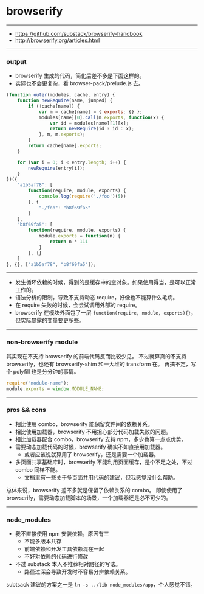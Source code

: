 # browserify

---

+ https://github.com/substack/browserify-handbook
+ http://browserify.org/articles.html

---

### output

+ browserify 生成的代码，简化后差不多是下面这样的。
+ 实际也不会更复杂，看 browser-pack/prelude.js 去。

```js
(function outer(modules, cache, entry) {
    function newRequire(name, jumped) {
        if (!cache[name]) {
            var m = cache[name] = { exports: {} };
            modules[name][0].call(m.exports, function(x) {
                var id = modules[name][1][x];
                return newRequire(id ? id : x);
            }, m, m.exports);
        }
        return cache[name].exports;
    }

    for (var i = 0; i < entry.length; i++) {
        newRequire(entry[i]);
    }
})({
    "a1b5af78": [
        function(require, module, exports) {
            console.log(require('./foo')(5))
        }, {
            "./foo": "b8f69fa5"
        }
    ],
    "b8f69fa5": [
        function(require, module, exports) {
            module.exports = function(n) {
                return n * 111
            }
        }, {}
    ]
}, {}, ["a1b5af78", "b8f69fa5"]);
```

---

+ 发生循环依赖的时候，得到的是缓存中的空对象。如果使用得当，是可以正常工作的。
+ 语法分析的限制，导致不支持动态 require，好像也不能算什么毛病。
+ 在 require 失败的时候，会尝试调用外部的 require。
+ browserify 在模块外面包了一层 `function(require, module, exports){}`，但实际暴露的变量要更多些。

---

### non-browserify module

其实现在不支持 browserify 的前端代码反而比较少见。
不过就算真的不支持 browserify，也还有 browserify-shim 和一大堆的 transform 在。
再搞不定，写个 polyfill 也是分分钟的事情。

```js
require("module-name");
module.exports = window.MODULE_NAME;
```

---

### pros && cons

+ 相比使用 combo，browserify 能保留文件间的依赖关系。
+ 相比使用加载器，browserify 不用担心部分代码加载失败的问题。
+ 相比加载器配合 combo，browserify 支持 npm，多少也算一点点优势。
+ 需要动态加载代码的时候，browserify 确实不如直接用加载器。
    - 或者应该说就算用了 browserify，还是需要一个加载器。
+ 多页面共享基础库时，browserify 不能利用页面缓存，是个不足之处，不过 combo 同样不能。
    - 文档里有一些关于多页面共用代码的建议，但我感觉没什么帮助。

总体来说，browserify 差不多就是保留了依赖关系的 combo。
即使使用了 browserify，需要动态加载脚本的场景，一个加载器还是必不可少的。

---

### node_modules

+ 我不直接使用 npm 安装依赖，原因有三
    - 不能多版本共存
    - 前端依赖和开发工具依赖混在一起
    - 不好对依赖的代码进行修改
+ 不过 substack 本人不推荐相对路径的写法。
    - 路径过深会导致开发时不容易分辨依赖关系。

subtsack 建议的方案之一是 `ln -s ../lib node_modules/app`，个人感觉不错。
